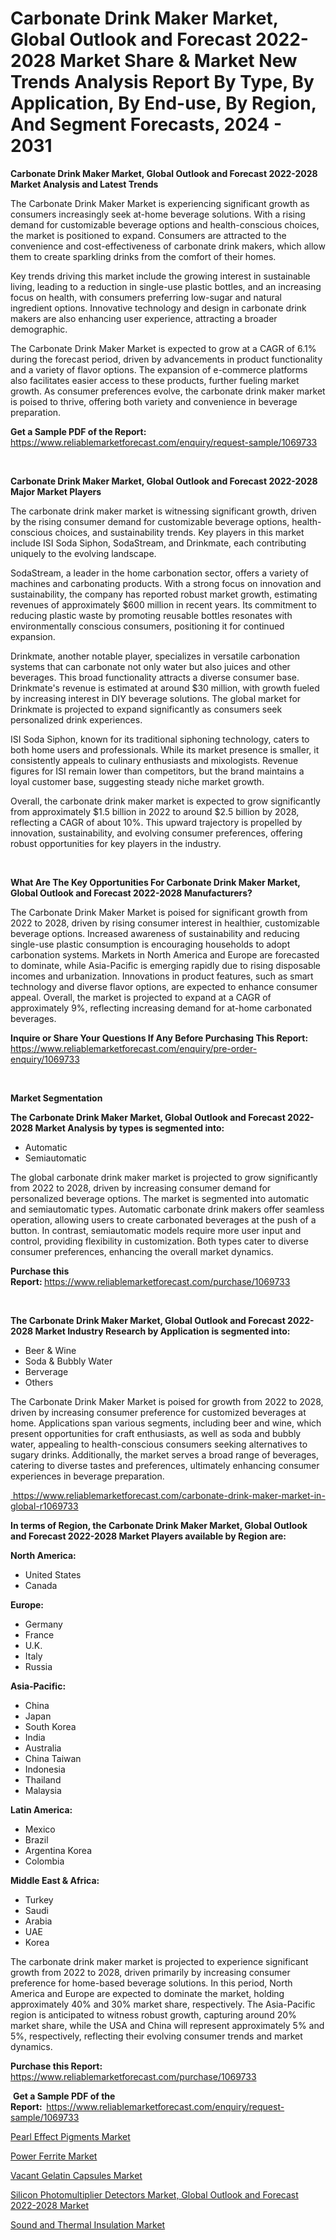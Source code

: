 <p><h1>Carbonate Drink Maker Market, Global Outlook and Forecast 2022-2028 Market Share & Market New Trends Analysis Report By Type, By Application, By End-use, By Region, And Segment Forecasts, 2024 - 2031</h1></p><p><strong>Carbonate Drink Maker Market, Global Outlook and Forecast 2022-2028 Market Analysis and Latest Trends</strong></p>
<p><p>The Carbonate Drink Maker Market is experiencing significant growth as consumers increasingly seek at-home beverage solutions. With a rising demand for customizable beverage options and health-conscious choices, the market is positioned to expand. Consumers are attracted to the convenience and cost-effectiveness of carbonate drink makers, which allow them to create sparkling drinks from the comfort of their homes.</p><p>Key trends driving this market include the growing interest in sustainable living, leading to a reduction in single-use plastic bottles, and an increasing focus on health, with consumers preferring low-sugar and natural ingredient options. Innovative technology and design in carbonate drink makers are also enhancing user experience, attracting a broader demographic.</p><p>The Carbonate Drink Maker Market is expected to grow at a CAGR of 6.1% during the forecast period, driven by advancements in product functionality and a variety of flavor options. The expansion of e-commerce platforms also facilitates easier access to these products, further fueling market growth. As consumer preferences evolve, the carbonate drink maker market is poised to thrive, offering both variety and convenience in beverage preparation.</p></p>
<p><strong>Get a Sample PDF of the Report:&nbsp;</strong> <a href="https://www.reliablemarketforecast.com/enquiry/request-sample/1069733">https://www.reliablemarketforecast.com/enquiry/request-sample/1069733</a></p>
<p>&nbsp;</p>
<p><strong>Carbonate Drink Maker Market, Global Outlook and Forecast 2022-2028 Major Market Players</strong></p>
<p><p>The carbonate drink maker market is witnessing significant growth, driven by the rising consumer demand for customizable beverage options, health-conscious choices, and sustainability trends. Key players in this market include ISI Soda Siphon, SodaStream, and Drinkmate, each contributing uniquely to the evolving landscape.</p><p>SodaStream, a leader in the home carbonation sector, offers a variety of machines and carbonating products. With a strong focus on innovation and sustainability, the company has reported robust market growth, estimating revenues of approximately $600 million in recent years. Its commitment to reducing plastic waste by promoting reusable bottles resonates with environmentally conscious consumers, positioning it for continued expansion.</p><p>Drinkmate, another notable player, specializes in versatile carbonation systems that can carbonate not only water but also juices and other beverages. This broad functionality attracts a diverse consumer base. Drinkmate's revenue is estimated at around $30 million, with growth fueled by increasing interest in DIY beverage solutions. The global market for Drinkmate is projected to expand significantly as consumers seek personalized drink experiences.</p><p>ISI Soda Siphon, known for its traditional siphoning technology, caters to both home users and professionals. While its market presence is smaller, it consistently appeals to culinary enthusiasts and mixologists. Revenue figures for ISI remain lower than competitors, but the brand maintains a loyal customer base, suggesting steady niche market growth.</p><p>Overall, the carbonate drink maker market is expected to grow significantly from approximately $1.5 billion in 2022 to around $2.5 billion by 2028, reflecting a CAGR of about 10%. This upward trajectory is propelled by innovation, sustainability, and evolving consumer preferences, offering robust opportunities for key players in the industry.</p></p>
<p>&nbsp;</p>
<p><strong>What Are The Key Opportunities For Carbonate Drink Maker Market, Global Outlook and Forecast 2022-2028 Manufacturers?</strong></p>
<p><p>The Carbonate Drink Maker Market is poised for significant growth from 2022 to 2028, driven by rising consumer interest in healthier, customizable beverage options. Increased awareness of sustainability and reducing single-use plastic consumption is encouraging households to adopt carbonation systems. Markets in North America and Europe are forecasted to dominate, while Asia-Pacific is emerging rapidly due to rising disposable incomes and urbanization. Innovations in product features, such as smart technology and diverse flavor options, are expected to enhance consumer appeal. Overall, the market is projected to expand at a CAGR of approximately 9%, reflecting increasing demand for at-home carbonated beverages.</p></p>
<p><strong>Inquire or Share Your Questions If Any Before Purchasing This Report:</strong> <a href="https://www.reliablemarketforecast.com/enquiry/pre-order-enquiry/1069733">https://www.reliablemarketforecast.com/enquiry/pre-order-enquiry/1069733</a></p>
<p>&nbsp;</p>
<p><strong>Market Segmentation</strong></p>
<p><strong>The Carbonate Drink Maker Market, Global Outlook and Forecast 2022-2028 Market Analysis by types is segmented into:</strong></p>
<p><ul><li>Automatic</li><li>Semiautomatic</li></ul></p>
<p><p>The global carbonate drink maker market is projected to grow significantly from 2022 to 2028, driven by increasing consumer demand for personalized beverage options. The market is segmented into automatic and semiautomatic types. Automatic carbonate drink makers offer seamless operation, allowing users to create carbonated beverages at the push of a button. In contrast, semiautomatic models require more user input and control, providing flexibility in customization. Both types cater to diverse consumer preferences, enhancing the overall market dynamics.</p></p>
<p><strong>Purchase this Report:&nbsp;</strong><a href="https://www.reliablemarketforecast.com/purchase/1069733">https://www.reliablemarketforecast.com/purchase/1069733</a></p>
<p>&nbsp;</p>
<p><strong>The Carbonate Drink Maker Market, Global Outlook and Forecast 2022-2028 Market Industry Research by Application is segmented into:</strong></p>
<p><ul><li>Beer & Wine</li><li>Soda & Bubbly Water</li><li>Berverage</li><li>Others</li></ul></p>
<p><p>The Carbonate Drink Maker Market is poised for growth from 2022 to 2028, driven by increasing consumer preference for customized beverages at home. Applications span various segments, including beer and wine, which present opportunities for craft enthusiasts, as well as soda and bubbly water, appealing to health-conscious consumers seeking alternatives to sugary drinks. Additionally, the market serves a broad range of beverages, catering to diverse tastes and preferences, ultimately enhancing consumer experiences in beverage preparation.</p></p>
<p><a href="https://www.reliablemarketforecast.com/carbonate-drink-maker-market-in-global-r1069733">&nbsp;https://www.reliablemarketforecast.com/carbonate-drink-maker-market-in-global-r1069733</a></p>
<p><strong>In terms of Region, the Carbonate Drink Maker Market, Global Outlook and Forecast 2022-2028 Market Players available by Region are:</strong></p>
<p>
    <p> <strong> North America: </strong>
        <ul>
            <li>United States</li>
            <li>Canada</li>
        </ul>
        </p> 
    <p> <strong> Europe: </strong>
        <ul>
            <li>Germany</li>
            <li>France</li>
            <li>U.K.</li>
            <li>Italy</li>
            <li>Russia</li>
        </ul>
        </p> 
    <p> <strong> Asia-Pacific: </strong>
        <ul>
            <li>China</li>
            <li>Japan</li>
            <li>South Korea</li>
            <li>India</li>
            <li>Australia</li>
            <li>China Taiwan</li>
            <li>Indonesia</li>
            <li>Thailand</li>
            <li>Malaysia</li>
        </ul>
        </p> 
    <p> <strong> Latin America: </strong>
        <ul>
            <li>Mexico</li>
            <li>Brazil</li>
            <li>Argentina Korea</li>
            <li>Colombia</li>
        </ul>
        </p> 
    <p> <strong> Middle East & Africa: </strong>
        <ul>
            <li>Turkey</li>
            <li>Saudi</li>
            <li>Arabia</li>
            <li>UAE</li>
            <li>Korea</li>
        </ul>
    </p>
    </p>
<p><p>The carbonate drink maker market is projected to experience significant growth from 2022 to 2028, driven primarily by increasing consumer preference for home-based beverage solutions. In this period, North America and Europe are expected to dominate the market, holding approximately 40% and 30% market share, respectively. The Asia-Pacific region is anticipated to witness robust growth, capturing around 20% market share, while the USA and China will represent approximately 5% and 5%, respectively, reflecting their evolving consumer trends and market dynamics.</p></p>
<p><strong>Purchase this Report: </strong><a href="https://www.reliablemarketforecast.com/purchase/1069733">https://www.reliablemarketforecast.com/purchase/1069733</a></p>
<p>&nbsp;<strong>Get a Sample PDF of the Report:&nbsp;&nbsp;</strong><a href="https://www.reliablemarketforecast.com/enquiry/request-sample/1069733">https://www.reliablemarketforecast.com/enquiry/request-sample/1069733</a></p>
<p><strong></strong></p>
<p><p><a href="https://issuu.com/reportprime-2/docs/pearl-effect-pigments-market-size-2_fe12a5434a9c45">Pearl Effect Pigments Market</a></p><p><a href="https://www.linkedin.com/pulse/strategic-market-insights-global-power-ferrite-2024-2031-tipee?trackingId=45fRXo5tSqiDoyZjQrHz7Q%3D%3D">Power Ferrite Market</a></p><p><a href="https://www.linkedin.com/pulse/global-vacant-gelatin-capsules-market-landscape-future-trends-p8qie?trackingId=Su78EzRbQpqKM%2Fm6Mx49Yg%3D%3D">Vacant Gelatin Capsules Market</a></p><p><a href="https://github.com/CliffMedina6/Market-Research-Report-List-6/blob/main/silicon-photomultiplier-detectors-market-global-outlook-and-forecast-2022-2028-market.md">Silicon Photomultiplier Detectors Market, Global Outlook and Forecast 2022-2028 Market</a></p><p><a href="https://issuu.com/reportprime-2/docs/sound-and-thermal-insulation-market_d599ddfd1e86fe">Sound and Thermal Insulation Market</a></p></p>